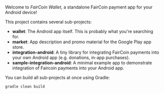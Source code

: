 Welcome to _FairCoin Wallet_, a standalone FairCoin payment app for your Android device!

This project contains several sub-projects:

 * __wallet__:
     The Android app itself. This is probably what you're searching for.
 * __market__:
     App description and promo material for the Google Play app store.
 * __integration-android__:
     A tiny library for integrating FairCoin payments into your own Android app
     (e.g. donations, in-app purchases).
 * __sample-integration-android__:
     A minimal example app to demonstrate integration of Faircoin payments into
     your Android app.

You can build all sub-projects at once using Gradle:

`gradle clean build`
